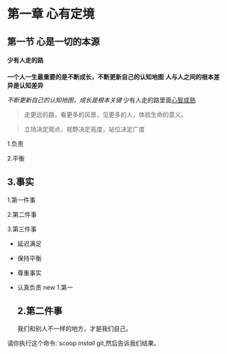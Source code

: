 # 第一章  心有定境
## 第一节  心是一切的本源
#### 少有人走的路
**一个人一生最重要的是不断成长，不断更新自己的认知地图**
__人与人之间的根本差异是认知差异__

*不断更新自己的认知地图，成长是根本关键*
少有人走的路里面[心智成熟](https://www.bilibili.com/cinema/?spm_id_from=333.851.b_7072696d6172794368616e6e656c4d656e75.92)

>走更远的路，看更多的风景，见更多的人，体验生命的意义。

> 立场决定观点，视野决定高度，站位决定广度

1.负责

2.平衡

3.事实
-
1.第一件事

2.第二件事

3.第三件事

* 延迟满足
* 保持平衡
* 尊重事实
* 认真负责
    new
    1.第一

    2.第二件事
    --
    我们和别人不一样的地方，才是我们自己。

请你执行这个命令:`scoop *install* git,然后告诉我们结果。



